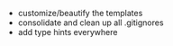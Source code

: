 - customize/beautify the templates
- consolidate and clean up all .gitignores
- add type hints everywhere

